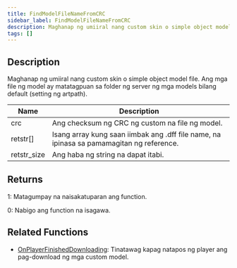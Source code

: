 ```yaml
---
title: FindModelFileNameFromCRC
sidebar_label: FindModelFileNameFromCRC
description: Maghanap ng umiiral nang custom skin o simple object model file.
tags: []
---
```


<VersionWarn version='SA-MP 0.3.DL R1' />

## Description

Maghanap ng umiiral nang custom skin o simple object model file. Ang mga file ng model ay matatagpuan sa folder ng server ng mga models bilang default (setting ng artpath).

| Name        | Description                                                           |
| ----------- | --------------------------------------------------------------------- |
| crc         | Ang checksum ng CRC ng custom na file ng model.                       |
| retstr[]    | Isang array kung saan iimbak ang .dff file name, na ipinasa sa pamamagitan ng reference. |
| retstr_size | Ang haba ng string na dapat itabi.                                    |

## Returns

1: Matagumpay na naisakatuparan ang function.

0: Nabigo ang function na isagawa.

## Related Functions

- [OnPlayerFinishedDownloading](../callbacks/OnPlayerFinishedDownloading): Tinatawag kapag natapos ng player ang pag-download ng mga custom model.